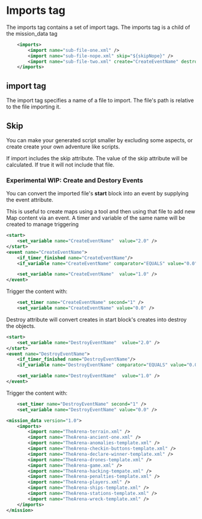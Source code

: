 # Imports tag


The imports tag contains a set of import tags.
The imports tag is a child of the mission_data tag

``` xml
    <imports>
        <import name="sub-file-one.xml" />
        <import name="sub-file-nope.xml" skip="${skipNope}" />
        <import name="sub-file-two.xml" create="CreateEventName" destroy="DestroyEventName" />
    </imports>
```

## import tag

The import tag specifies a name of a file to import.
The file's path is relative to the file importing it.

## Skip
You can make your generated script smaller by excluding some aspects, or create create your own adventure like scripts.

If import includes the skip attribute. The value of the skip attribute will be calculated.
If true it will not include that file.



### Experimental WIP: Create and Destory Events
You can convert the imported file's **start** block into an event by supplying the event attribute.

This is useful to create maps using a tool and then using that file to add new Map content via an event.
A timer and variable of the same name will be created to manage triggering

``` xml
<start>
    <set_variable name="CreateEventName"  value="2.0" />
</start>
<event name="CreateEventName">
    <if_timer_finished name="CreateEventName"/>
    <if_variable name="CreateEventName" comparator="EQUALS" value="0.0" />

    <set_variable name="CreateEventName"  value="1.0" />
</event>
```

Trigger the content with:

``` xml
    <set_timer name="CreateEventName" second="1" />
    <set_variable name="CreateEventName" value="0.0" />
```



Destroy attribute will convert creates in start block's creates into destroy the objects.

``` xml
<start>
    <set_variable name="DestroyEventName"  value="2.0" />
</start>
<event name="DestroyEventName">
    <if_timer_finished name="DestroyEventName"/>
    <if_variable name="DestroyEventName" comparator="EQUALS" value="0.0" />

    <set_variable name="DestroyEventName"  value="1.0" />
</event>
```
Trigger the content with:

``` xml
    <set_timer name="DestroyEventName" second="1" />
    <set_variable name="DestroyEventName" value="0.0" />
```

``` xml
<mission_data version="1.0">
    <imports>
        <import name="TheArena-terrain.xml" />
        <import name="TheArena-ancient-one.xml" />
        <import name="TheArena-anomalies-template.xml" />
        <import name="TheArena-checkin-buttons-template.xml" />
        <import name="TheArena-declare-winner-template.xml" />
        <import name="TheArena-drones-template.xml" />
        <import name="TheArena-game.xml" />
        <import name="TheArena-hacking-tempate.xml" />
        <import name="TheArena-penalties-template.xml" />
        <import name="TheArena-players.xml" />
        <import name="TheArena-ships-template.xml" />
        <import name="TheArena-stations-template.xml" />
        <import name="TheArena-wreck-template.xml" />
    </imports>
</mission> 
```
